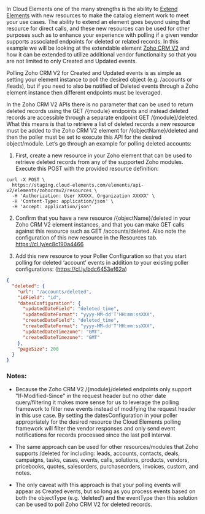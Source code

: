 In Cloud Elements one of the many strengths is the ability to [Extend Elements](https://docs.cloud-elements.com/home/extend-elements) with new resources to make the catalog element work to meet your use cases. The ability to extend an element goes beyond using that resource for direct calls, and these new resources can be used for other purposes such as to enhance your experience with polling if a given vendor supports associated endpoints for deleted or related records. In this example we will be looking at the extendable element [Zoho CRM V2](https://docs.cloud-elements.com/home/zoho-crm) and how it can be extended to utilize additional vendor functionality so that you are not limited to only Created and Updated events.

Polling Zoho CRM V2 for Created and Updated events is as simple as setting your element instance to poll the desired object (e.g. /accounts or /leads), but if you need to also be notified of Deleted events through a Zoho element instance then different endpoints must be leveraged.

In the Zoho CRM V2 APIs there is no parameter that can be used to return deleted records using the GET /{module} endpoints and instead deleted records are accessible through a separate endpoint GET /{module}/deleted. What this means is that to retrieve a list of deleted records a new resource must be added to the Zoho CRM V2 element for /{objectName}/deleted and then the poller must be set to execute this API for the desired object/module. Let’s go through an example for polling deleted accounts:

1. First, create a new resource in your Zoho element that can be used to retrieve deleted records from any of the supported Zoho modules. Execute this POST with the provided resource definition:

```
curl -X POST \
  https://staging.cloud-elements.com/elements/api-v2/elements/zohocrmv2/resources \
  -H 'Authorization: User XXXXX, Organization XXXXX' \
  -H 'Content-Type: application/json' \
  -H 'accept: application/json'
```

2. Confirm that you have a new resource /{objectName}/deleted in your Zoho CRM V2 element instances, and that you can make GET calls against this resource such as GET /accounts/deleted. Also note the configuration of this new resource in the Resources tab. https://cl.ly/ec8c190a4466

3. Add this new resource to your Poller Configuration so that you start polling for deleted ‘account’ events in addition to your existing poller configurations: (https://cl.ly/bdc6453ef62a)

```json
{
  "deleted": {
    "url": "/accounts/deleted",
    "idField": "id",
    "datesConfiguration": {
      "updatedDateField": "deleted_time",
      "updatedDateFormat": "yyyy-MM-dd'T'HH:mm:ssXXX",
      "createdDateField": "deleted_time",
      "createdDateFormat": "yyyy-MM-dd'T'HH:mm:ssXXX",
      "updatedDateTimezone": "GMT",
      "createdDateTimezone": "GMT"
    },
    "pageSize": 200
  }
}
```


### Notes:
* Because the Zoho CRM V2 /{module}/deleted endpoints only support "If-Modified-Since" in the request header but no other date query/filtering it makes more sense for us to leverage the polling framework to filter new events instead of modifying the request header in this use case. By setting the datesConfiguration in your poller appropriately for the desired resource the Cloud Elements polling framework will filter the vendor responses and only send event notifications for records processed since the last poll interval.

* The same approach can be used for other resources/modules that Zoho supports /deleted for including: leads, accounts, contacts, deals, campaigns, tasks, cases, events, calls, solutions, products, vendors, pricebooks, quotes, salesorders, purchaseorders, invoices, custom, and notes.

* The only caveat with this approach is that your polling events will appear as Created events, but so long as you process events based on both the objectType (e.g. ‘deleted’) and the eventType then this solution can be used to poll Zoho CRM V2 for deleted records.
